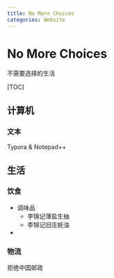 ```yaml
---
title: No More Choices
categories: Website
---
```


# No More Choices

不需要选择的生活

[TOC]



## 计算机

### 文本

Typora & Notepad++

## 生活

### 饮食

- 调味品
  - 李锦记薄盐生抽
  - 李锦记旧庄蚝油
- 

### 物流

拒绝中国邮政